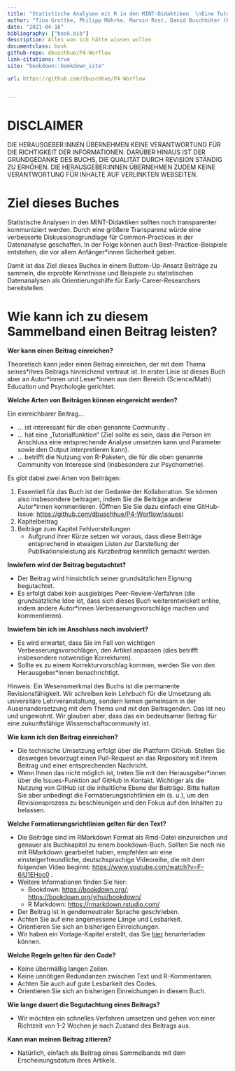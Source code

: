 ```yaml
--- 
title: "Statistische Analysen mit R in den MINT-Didaktiken  \nEine Tutorial-Sammlung"
author: "Tina Grottke, Philipp Möhrke, Marvin Rost, David Buschhüter (Hrsg.)"
date: "2021-04-16"
bibliography: ["book.bib"]
description: Alles was ich hätte wissen wollen
documentclass: book
github-repo: dbuschhue/P4-Worflow
link-citations: true
site: "bookdown::bookdown_site"

url: https://github.com/dbuschhue/P4-Worflow


---
```


<meta name="google-site-verification" content="6NKjFLtgIS7tFKGP6aT5tyFy5xU8PhERieckafCh2Xw" />


<style type="text/css">
iframe {
  border: none;
}
</style>

# DISCLAIMER

DIE HERAUSGEBER:INNEN ÜBERNEHMEN KEINE VERANTWORTUNG FÜR DIE RICHTIGKEIT DER INFORMATIONEN. DARÜBER HINAUS IST DER GRUNDGEDANKE DES BUCHS, DIE QUALITÄT DURCH REVISION STÄNDIG ZU ERHÖHEN. DIE HERAUSGEBER:INNEN ÜBERNEHMEN ZUDEM KEINE VERANTWORTUNG FÜR INHALTE AUF VERLINKTEN WEBSEITEN.

# Ziel dieses Buches

Statistische Analysen in den MINT-Didaktiken sollten noch transparenter kommuniziert werden. Durch eine größere Transparenz würde eine verbesserte Diskussionsgrundlage für Common-Practices in der Datenanalyse geschaffen. In der Folge können auch Best-Practice-Beispiele entstehen, die vor allem Anfänger*innen Sicherheit geben.

Damit ist das Ziel dieses Buches in einem Buttom-Up-Ansatz Beiträge zu sammeln, die erprobte Kenntnisse und Beispiele zu statistischen Datenanalysen als Orientierungshilfe für Early-Career-Researchers bereitstellen.

# Wie kann ich zu diesem Sammelband einen Beitrag leisten?

**Wer kann einen Beitrag einreichen?**

Theoretisch kann jeder einen Beitrag einreichen, der mit dem Thema seines\*ihres Beitrags hinreichend vertraut ist. In erster Linie ist dieses Buch aber an Autor\*innen und Leser*innen aus dem Bereich (Science/Math) Education und Psychologie gerichtet.

**Welche Arten von Beiträgen können eingereicht werden?**

Ein einreichbarer Beitrag...

*	... ist interessant für die oben genannte Community .
*	... hat eine „Tutorialfunktion“ (Ziel sollte es sein, dass die Person im Anschluss eine entsprechende Analyse umsetzen kann und Parameter sowie den Output interpretieren kann).
*	... betrifft die Nutzung von R-Paketen, die für die oben genannte Community von Interesse sind (insbesondere zur Psychometrie).

Es gibt dabei zwei Arten von Beiträgen: 

1. Essentiell für das Buch ist der Gedanke der Kollaboration. Sie können also insbesondere beitragen, indem Sie die Beiträge anderer Autor*innen kommentieren. (Öffnen Sie Sie dazu einfach eine GitHub-Issue: https://github.com/dbuschhue/P4-Worflow/issues)
2. Kapitelbeitrag
3. Beiträge zum Kapitel Fehlvorstellungen
    * Aufgrund ihrer Kürze setzen wir voraus, dass diese Beiträge entsprechend in etwaigen Listen zur Darstellung der Publikationsleistung als *Kurzbeitrag* kenntlich gemacht werden.
 

**Inwiefern wird der Beitrag begutachtet?**

*	Der Beitrag wird hinsichtlich seiner grundsätzlichen Eignung begutachtet.
*	Es erfolgt dabei kein ausgiebiges Peer-Review-Verfahren (die grundsätzliche Idee ist, dass sich dieses Buch weiterentwickelt online, indem andere Autor*innen Verbesserungsvorschläge machen und kommentieren).

**Inwiefern bin ich im Anschluss noch involviert?**

*	Es wird erwartet, dass Sie im Fall von wichtigen Verbesserungsvorschlägen, den Artikel anpassen (dies betrifft insbesondere notwendige Korrekturen).
*	Sollte es zu einem Korrekturvorschlag kommen, werden Sie von den Herausgeber*innen benachrichtigt.

Hinweis:  Ein Wesensmerkmal des Buchs ist die permanente Revisionsfähigkeit. Wir schreiben kein Lehrbuch für die Umsetzung als universitäre Lehrveranstaltung, sondern lernen gemeinsam in der Auseinandersetzung mit dem Thema und mit den Beitragenden. Das ist neu und ungewohnt. Wir glauben aber, dass das ein bedeutsamer Beitrag für eine zukunftsfähige Wissenschaftscommunity ist.

**Wie kann ich den Beitrag einreichen?**

* Die technische Umsetzung erfolgt über die Plattform GitHub. Stellen Sie deswegen bevorzugt einen Pull-Request an das Repository mit Ihrem Beitrag und einer entsprechenden Nachricht.
*	Wenn Ihnen das nicht möglich ist, treten Sie mit den Herausgeber*innen über die Issues-Funktion auf GitHub in Kontakt. Wichtiger als die Nutzung von GitHub ist die inhaltliche Ebene der Beiträge. Bitte halten Sie aber unbedingt die Formatierungsrichtlinien ein (s. u.), um den Revisionsprozess zu beschleunigen und den Fokus auf den Inhalten zu belassen.

**Welche Formatierungsrichtlinien gelten für den Text?**

*	Die Beiträge sind im RMarkdown Format als Rmd-Datei einzureichen und genauer als Buchkapitel zu einem bookdown-Buch. Sollten Sie noch nie mit RMarkdown gearbeitet haben, empfehlen wir eine einsteigerfreundliche, deutschsprachige Videoreihe, die mit dem folgenden Video beginnt: https://www.youtube.com/watch?v=F-6iU1EHoc0 . 
* Weitere Informationen finden Sie hier:
    +	Bookdown: https://bookdown.org/; https://bookdown.org/yihui/bookdown/
    + R Markdown: https://rmarkdown.rstudio.com/
*	Der Beitrag ist in genderneutraler Sprache geschrieben.
*	Achten Sie auf eine angemessene Länge und Lesbarkeit.
*	Orientieren Sie sich an bisherigen Einreichungen.
* Wir haben ein Vorlage-Kapitel erstellt, das Sie [hier](https://cryptpad.fr/file/#/2/file/HS9dXhUkzlPQ0PsdzLWG0zzC/) herunterladen können.




**Welche Regeln gelten für den Code?**

*	Keine übermäßig langen Zeilen.
*	Keine unnötigen Redundanzen zwischen Text und R-Kommentaren.
*	Achten Sie auch auf gute Lesbarkeit des Codes.
*	Orientieren Sie sich an bisherigen Einreichungen in diesem Buch.

**Wie lange dauert die Begutachtung eines Beitrags?**

*	Wir möchten ein schnelles Verfahren umsetzen und gehen von einer Richtzeit von 1-2 Wochen je nach Zustand des Beitrags aus.

**Kann man meinen Beitrag zitieren?**

*	Natürlich, einfach als Beitrag eines Sammelbands mit dem Erscheinungsdatum ihres Artikels.
